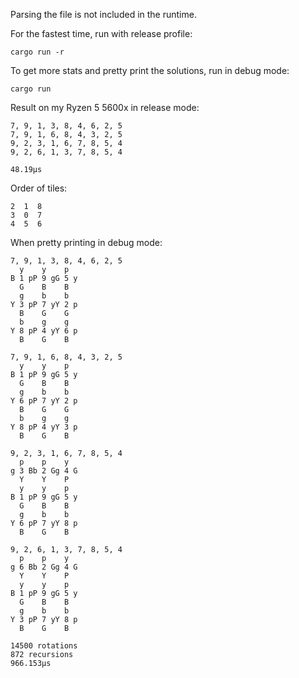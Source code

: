 <h> Parsing the file is not included in the runtime. </h>

For the fastest time, run with release profile:

    cargo run -r

To get more stats and pretty print the solutions, run in debug mode:

    cargo run

Result on my Ryzen 5 5600x in release mode:

    7, 9, 1, 3, 8, 4, 6, 2, 5
    7, 9, 1, 6, 8, 4, 3, 2, 5
    9, 2, 3, 1, 6, 7, 8, 5, 4
    9, 2, 6, 1, 3, 7, 8, 5, 4

    48.19µs

Order of tiles:

    2  1  8
    3  0  7
    4  5  6

When pretty printing in debug mode:

    7, 9, 1, 3, 8, 4, 6, 2, 5
      y    y    p  
    B 1 pP 9 gG 5 y
      G    B    B  
      g    b    b  
    Y 3 pP 7 yY 2 p
      B    G    G  
      b    g    g  
    Y 8 pP 4 yY 6 p
      B    G    B  
    
    7, 9, 1, 6, 8, 4, 3, 2, 5
      y    y    p  
    B 1 pP 9 gG 5 y
      G    B    B  
      g    b    b  
    Y 6 pP 7 yY 2 p
      B    G    G  
      b    g    g  
    Y 8 pP 4 yY 3 p
      B    G    B  
    
    9, 2, 3, 1, 6, 7, 8, 5, 4
      p    p    y  
    g 3 Bb 2 Gg 4 G
      Y    Y    P  
      y    y    p  
    B 1 pP 9 gG 5 y
      G    B    B  
      g    b    b  
    Y 6 pP 7 yY 8 p
      B    G    B  
    
    9, 2, 6, 1, 3, 7, 8, 5, 4
      p    p    y  
    g 6 Bb 2 Gg 4 G
      Y    Y    P  
      y    y    p  
    B 1 pP 9 gG 5 y
      G    B    B  
      g    b    b  
    Y 3 pP 7 yY 8 p
      B    G    B  
    
    14500 rotations
    872 recursions
    966.153µs